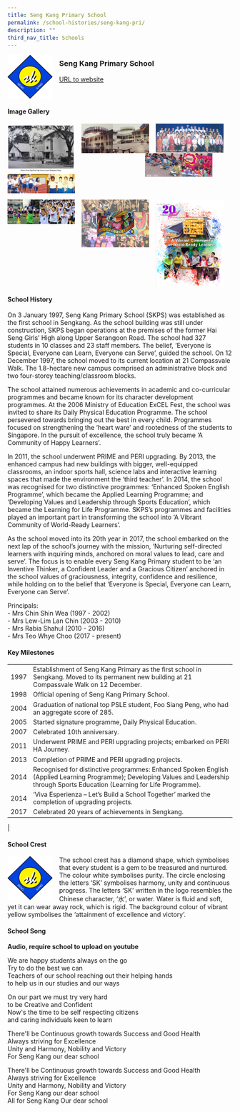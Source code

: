 ```yaml
---
title: Seng Kang Primary School
permalink: /school-histories/seng-kang-pri/
description: ""
third_nav_title: Schools
---
```

<img src="/images/sengkangpri1.jpg" style="width:20%;margin-right:15px;" align = "left">

### **Seng Kang Primary School**
[URL to website](https://www.sengkangpri.moe.edu.sg/)

<br clear="left">

#### **Image Gallery**

<p><a href="https://staging.d1yxymztqoj7qn.amplifyapp.com/images/sengkangpri2.jpg">  
<img src="/images/sengkangpri2.jpg" style="width:30%;margin-right:15px;" align = "left">
</a></p>

<p><a href="https://staging.d1yxymztqoj7qn.amplifyapp.com/images/sengkangpri3.jpg">  
<img src="/images/sengkangpri3.jpg" style="width:30%;margin-right:15px;" align = "left">
</a></p>

<p><a href="https://staging.d1yxymztqoj7qn.amplifyapp.com/images/sengkangpri4.jpg">  
<img src="/images/sengkangpri4.jpg" style="width:30%;margin-right:15px;" align = "left">
</a></p>

<p><a href="https://staging.d1yxymztqoj7qn.amplifyapp.com/images/sengkangpri5.jpg">  
<img src="/images/sengkangpri5.jpg" style="width:30%;margin-right:45px;" align = "right">
</a></p>

<p><a href="https://staging.d1yxymztqoj7qn.amplifyapp.com/images/sengkangpri6.jpg">  
<img src="/images/sengkangpri6.jpg" style="width:30%;margin-right:15px;" align = "left">
</a></p>

<br clear="left">

<p><a href="https://staging.d1yxymztqoj7qn.amplifyapp.com/images/sengkangpri7.jpg">  
<img src="/images/sengkangpri7.jpg" style="width:30%;margin-right:15px;" align = "left">
</a></p>

<p><a href="https://staging.d1yxymztqoj7qn.amplifyapp.com/images/sengkangpri8.jpg">  
<img src="/images/sengkangpri8.jpg" style="width:30%;margin-right:15px;" align = "left">
</a></p>

<p><a href="https://staging.d1yxymztqoj7qn.amplifyapp.com/images/sengkangpri9.jpg">  
<img src="/images/sengkangpri9.jpg" style="width:30%;margin-right:15px;" align = "left">
</a></p>

<br clear="left">

#### **School History**
On 3 January 1997, Seng Kang Primary School (SKPS) was established as the first school in Sengkang. As the school building was still under construction, SKPS began operations at the premises of the former Hai Seng Girls’ High along Upper Serangoon Road. The school had 327 students in 10 classes and 23 staff members. The belief, ‘Everyone is Special, Everyone can Learn, Everyone can Serve’, guided the school. On 12 December 1997, the school moved to its current location at 21 Compassvale Walk. The 1.8-hectare new campus comprised an administrative block and two four-storey teaching/classroom blocks.

The school attained numerous achievements in academic and co-curricular programmes and became known for its character development programmes. At the 2006 Ministry of Education ExCEL Fest, the school was invited to share its Daily Physical Education Programme. The school persevered towards bringing out the best in every child. Programmes focused on strengthening the ‘heart ware’ and rootedness of the students to Singapore. In the pursuit of excellence, the school truly became ‘A Community of Happy Learners’.  
  
In 2011, the school underwent PRIME and PERI upgrading. By 2013, the enhanced campus had new buildings with bigger, well-equipped classrooms, an indoor sports hall, science labs and interactive learning spaces that made the environment the ‘third teacher’. In 2014, the school was recognised for two distinctive programmes: ‘Enhanced Spoken English Programme’, which became the Applied Learning Programme; and ‘Developing Values and Leadership through Sports Education’, which became the Learning for Life Programme. SKPS’s programmes and facilities played an important part in transforming the school into ‘A Vibrant Community of World-Ready Learners’.  
  
As the school moved into its 20th year in 2017, the school embarked on the next lap of the school’s journey with the mission, ‘Nurturing self-directed learners with inquiring minds, anchored on moral values to lead, care and serve’. The focus is to enable every Seng Kang Primary student to be ‘an Inventive Thinker, a Confident Leader and a Gracious Citizen’ anchored in the school values of graciousness, integrity, confidence and resilience, while holding on to the belief that ‘Everyone is Special, Everyone can Learn, Everyone can Serve’.  
  
Principals:<br>
\- Mrs Chin Shin Wea (1997 - 2002)<br>
\- Mrs Lew-Lim Lan Chin (2003 - 2010)<br>
\- Mrs Rabia Shahul (2010 - 2016)<br>
\- Mrs Teo Whye Choo (2017 - present)

#### **Key Milestones**

|  |  |
|:---:|---|
| 1997 | Establishment of Seng Kang Primary as the first school in Sengkang. Moved to its permanent new building at 21 Compassvale Walk on 12 December. |
| 1998 | Official opening of Seng Kang Primary School. |
| 2004 | Graduation of national top PSLE student, Foo Siang Peng, who had an aggregate score of 285. |
| 2005 | Started signature programme, Daily Physical Education. |
| 2007 | Celebrated 10th anniversary. |
| 2011 | Underwent PRIME and PERI upgrading projects; embarked on PERI HA Journey. |
| 2013 | Completion of PRIME and PERI upgrading projects. |
| 2014 | Recognised for distinctive programmes: Enhanced Spoken English (Applied Learning Programme); Developing Values and Leadership through Sports Education (Learning for Life Programme). |
| 2014 | ‘Viva Esperienza – Let’s Build a School Together’ marked the completion of upgrading projects. |
| 2017 | Celebrated 20 years of achievements in Sengkang. |
|

#### **School Crest**
<img src="/images/sengkangpri1.jpg" style="width:20%;margin-right:15px;" align = "left">

The school crest has a diamond shape, which symbolises that every student is a gem to be treasured and nurtured. The colour white symbolises purity. The circle enclosing the letters ‘SK’ symbolises harmony, unity and continuous progress. The letters ‘SK’ written in the logo resembles the Chinese character, ‘水’, or water. Water is fluid and soft, yet it can wear away rock, which is rigid. The background colour of vibrant yellow symbolises the ‘attainment of excellence and victory’.

#### **School Song**
**Audio, require school to upload on youtube**

We are happy students always on the go<br>
Try to do the best we can<br>
Teachers of our school reaching out their helping hands<br>
to help us in our studies and our ways

On our part we must try very hard<br>
to be Creative and Confident<br>
Now's the time to be self respecting citizens<br>
and caring individuals keen to learn

There'll be Continuous growth towards Success and Good Health<br>
Always striving for Excellence<br>
Unity and Harmony, Nobility and Victory<br>
For Seng Kang our dear school

There'll be Continuous growth towards Success and Good Health<br>
Always striving for Excellence<br>
Unity and Harmony, Nobility and Victory<br>
For Seng Kang our dear school<br>
All for Seng Kang Our dear school